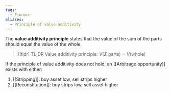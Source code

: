 ```yaml
---
tags:
  - Finance
aliases:
  - Principle of value additivity
---
```

The **value additivity principle** states that the value of the sum of the parts should equal the value of the whole.

> [!tldr] TL;DR
> Value additivity principle: $V(Σ \text{ parts}) = V(\text{whole})$

If the principle of value additivity does not hold, an [[Arbitrage opportunity]] exists with either:
1. [[Stripping]]: buy asset low, sell strips higher
2. [[Reconstitution]]: buy strips low, sell asset higher
   
